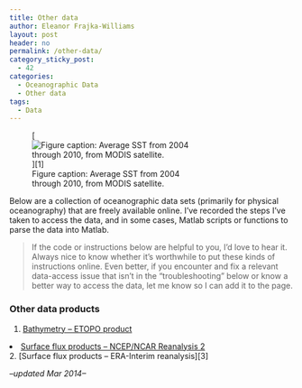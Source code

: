 ```yaml
---
title: Other data
author: Eleanor Frajka-Williams
layout: post
header: no
permalink: /other-data/
category_sticky_post:
  - 42
categories:
  - Oceanographic Data
  - Other data
tags:
  - Data
---
```

<figure id="attachment_1085" style="width: 300px;" class="wp-caption alignright">[<img src="http://i1.wp.com/69.195.124.112/~frajkawi/_sites/wp-content/uploads/2012/08/modis_sst1-300x259.png?resize=300%2C259" alt="Figure caption: Average SST from 2004 through 2010, from MODIS satellite." class="size-medium wp-image-1085" data-recalc-dims="1" />][1]<figcaption class="wp-caption-text">Figure caption: Average SST from 2004 through 2010, from MODIS satellite.</figcaption></figure>Below are a collection of oceanographic data sets (primarily for physical oceanography) that are freely available online. I&#8217;ve recorded the steps I&#8217;ve taken to access the data, and in some cases, Matlab scripts or functions to parse the data into Matlab.

> If the code or instructions below are helpful to you, I&#8217;d love to hear it. Always nice to know whether it&#8217;s worthwhile to put these kinds of instructions online. Even better, if you encounter and fix a relevant data-access issue that isn&#8217;t in the &#8220;troubleshooting&#8221; below or know a better way to access the data, let me know so I can add it to the page.

### Other data products

  1. [Bathymetry &#8211; ETOPO product][2]
<li title="Surface flux products – NCEP Reanalysis">
  <a href="http://observationaloceanography.com/ncepncar-reanalysis-2-surface-flux-product/" title="NCEP/NCAR Reanalysis 2 – surface flux product">Surface flux products &#8211; NCEP/NCAR Reanalysis 2</a>
</li>
  2. [Surface flux products &#8211; ERA-Interim reanalysis][3]

*&#8211;updated Mar 2014&#8211;*

 [1]: http://i0.wp.com/observationaloceanography.com/wp-content/uploads/2012/08/modis_sst1.png
 [2]: http://observationaloceanography.com/ocean-bathymetry-etopo1/ "Bathymetry ETOPO1 product"
 [3]: http://observationaloceanography.com/other-data/surface-reanalysis-era-interim/ "Surface reanalysis – ERA Interim"